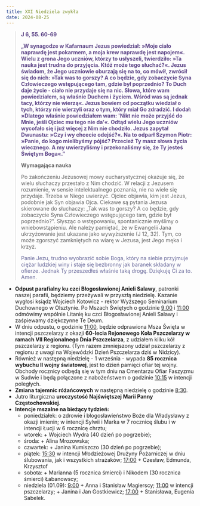 ```yaml
---
title: XXI Niedziela zwykła
date: 2024-08-25
---
```


> **<span style="color: #5D4587;">J 6, 55. 60-69 </span>**
>
> **<span style="color: #5D4587;">„W synagodze w Kafarnaum Jezus powiedział: »Moje ciało naprawdę jest pokarmem, a moja krew naprawdę jest napojem«. Wielu z grona Jego uczniów, którzy to usłyszeli, twierdziło: »Ta nauka jest trudna do przyjęcia. Któż może tego słuchać?«. Jezus świadom, że Jego uczniowie oburzają się na to, co mówił, zwrócił się do nich: »Tak was to gorszy? A co będzie, gdy zobaczycie Syna Człowieczego wstępującego tam, gdzie był poprzednio? To Duch daje życie - ciało nie przydaje się na nic. Słowa, które wam powiedziałem, są właśnie Duchem i życiem. Wśród was są jednak tacy, którzy nie wierzą«. Jezus bowiem od początku wiedział o tych, którzy nie wierzyli oraz o tym, który miał Go zdradzić. I dodał: »Dlatego właśnie powiedziałem wam: 'Nikt nie może przyjść do Mnie, jeśli Ojciec mu tego nie da'«. Odtąd wielu Jego uczniów wycofało się i już więcej z Nim nie chodziło. Jezus zapytał Dwunastu: »Czy i wy chcecie odejść?«. Na to odparł Szymon Piotr: »Panie, do kogo mielibyśmy pójść? Przecież Ty masz słowa życia wiecznego. A my uwierzyliśmy i przekonaliśmy się, że Ty jesteś Świętym Boga«.”</span>**
>
>
>
> **Wymagająca nauka**
>
> Po zakończeniu Jezusowej mowy eucharystycznej okazuje się, że wielu słuchaczy przestało z Nim chodzić. W relacji z Jezusem rozumienie, w sensie intelektualnego poznania, nie na wiele się przydaje. Trzeba w Niego uwierzyć. Ojciec objawia, kim jest Jezus, podobnie jak Syn objawia Ojca. Ciekawe są pytania Jezusa skierowane do słuchaczy: „Tak was to gorszy? A co będzie, gdy zobaczycie Syna Człowieczego wstępującego tam, gdzie był poprzednio?". Słysząc o wstępowaniu, spontanicznie myślimy o wniebowstąpieniu. Ale należy pamiętać, że w Ewangelii Jana ukrzyżowanie jest ukazane jako wywyższenie (J 12, 32). Tym, co może zgorszyć zamkniętych na wiarę w Jezusa, jest Jego męka i krzyż.
>
> <span style="color: #666699;">Panie Jezu, trudno wyobrazić sobie Boga, który na siebie przyjmuje ciężar ludzkiej winy i staje się bezbronny jak baranek składany w ofierze. Jednak Ty przeszedłeś właśnie taką drogę. Dziękuję Ci za to. Amen.
> &nbsp;

- **Odpust parafialny ku czci Błogosławionej Anieli Salawy**, patronki naszej parafii, będziemy przeżywali w przyszłą niedzielę. Kazanie wygłosi ksiądz Wojciech Kotowicz - rektor Wyższego Seminarium Duchownego w Olsztynie. Po Mszach Świętych o godzinie <u>9:00</u> i <u>11:00</u> odmówimy wspólnie Litanię ku czci Błogosławionej Anieli Salawy i zaśpiewamy dziękczynne Te Deum.
- W dniu odpustu, o godzinie <u>11:00</u>, będzie odprawiona Msza Święta w intencji pszczelarzy z okazji **60-lecia Rejonowego Koła Pszczelarzy w ramach VII Regionalnego Dnia Pszczelarza**, z udziałem kilku kół pszczelarzy z regionu. (Tym razem zmniejszony udział pszczelarzy z regionu z uwagi na Wojewódzki Dzień Pszczelarza dziś w Nidzicy).
- Również w następną niedzielę - 1 września - wypada **85 rocznica wybuchu II wojny światowej**, jest to dzień pamięci ofiar tej wojny. Obchody rocznicy odbędą się w tym dniu na Cmentarzu Ofiar Faszyzmu w Sudwie i będą połączone z nabożeństwem o godzinie <u>10:15</u> w intencji poległych.
- **Zmiana tajemnic różańcowych** w następną niedzielę o godzinie <u>8:30</u>.
- Jutro liturgiczna **uroczystość Najświętszej Marii Panny Częstochowskiej**.
- **Intencje mszalne na bieżący tydzień:**
  - poniedziałek: o zdrowie i błogosławieństwo Boże dla Władysławy z okazji imienin; w intencji Sylwii i Marka w 7 rocznicę ślubu i w intencji Łucji w 6 rocznicę chrztu;
  - wtorek: + Wojciech Wydra (40 dzień po pogrzebie);
  - środa: + Alina Mrozowska;
  - czwartek: + Janina Kumiszczo (30 dzień po pogrzebie);
  - piątek: <u>15:30</u> w intencji Młodzieżowej Drużyny Pożarniczej w dniu ślubowania, jak i wszystkich strażaków; <u>17:00</u> + Czesław, Edmunda, Krzysztof
  - sobota: + Marianna (5 rocznica śmierci) i Nikodem (30 rocznica śmierci) Łabanowscy;
  - niedziela (01.09): <u>9:00</u> + Anna i Stanisław Magierscy; <u>11:00</u> w intencji pszczelarzy; + Janina i Jan Gostkiewicz; <u>17:00</u> + Stanisława, Eugenia Sabelek.
